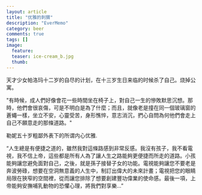 ```yaml
---
layout: article
title: "优雅的刺猬"
description: "EverMemo"
category: beer
comments: true
tags: []
image:
  feature:
  teaser: ice-cream_b.jpg
  thumb:
---
```


天才少女帕洛玛十二岁的自尽的计划，在十三岁生日来临的时候杀了自己。烧掉公寓。    

"有時候，成人們好像會花一些時間坐在椅子上，對自己一生的慘敗默思沉想。那時，他們會很哀傷，可是不明白是為了什麼；而且，就像老是撞在同一個玻璃窗的蒼蠅一樣，坐立不安，心靈受苦，身形憔悴，意志消沉，捫心自問為何他們會走上自己不願意走的那條道路。"  

勒妮五十岁粗鄙外表下的所谓内心优雅.   
 
“人生總是有便捷之道的，雖然我對這條路感到非常反感。我沒有孩子，我不看電視，我不信上帝，這些都是所有人為了讓人生之路能夠更便捷而所走的道路。小孩能夠讓您避免面對自己，之後，就是孫子接替子女的功能。電視能夠讓您不要老是奔波勞碌，想要在空洞無意義的人生中，制訂出偉大的未來計畫；電視把您的眼睛局限在狹窄的空間裡，從而讓您排除了想要創建豐功偉業的使命感。最後一項，上帝能夠安撫哺乳動物的恐懼心理，將我們對享樂...”  
